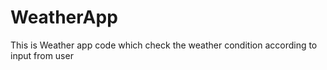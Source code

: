 # WeatherApp
 This is Weather app code which check the weather condition according to input from user
